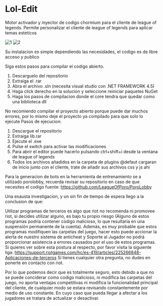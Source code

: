 # Lol-Edit
Motor activador y inyector de codigo chormium para el cliente de league of legends. Permite personalizar el cliente de league of legends para aplicar temas esteticos

![1](https://user-images.githubusercontent.com/65561808/233338699-0479f3d4-2340-40d2-8e5d-b9ebe5ca056f.PNG)
![2](https://user-images.githubusercontent.com/65561808/233338729-6676814d-a087-481c-9da5-3ef0772314c9.PNG)

Su instalacion es simple dependiendo las necesidades, el codigo es de libre acceso y publico

Siga estos pasos para compilar el codigo abierto.
1. Descarguelo del repositorio
2. Extraiga el .rar
3. Abra el archivo .sln (necesita visual studio con .NET FRAMEWORK 4.5)
4. Haga click derecho en la solucion y seleccione reiniciar paquetes NuGet
5. Haga los pasos de compilacion donde el core tendra que quedar como una biblioteca dll

No recomiendo compilar el proyecto abierto porque puede dar muchos errores, por lo mismo deje el proyecto ya compilado para que solo lo ejecute
Pasos de ejecucion:
1. Descargue el repositorio
2. Extraiga lib.rar
3. Ejecute el .exe
4. Pulse el switch para activar las modificaciones
5. Para abrir el editor puede hacerlo pulsando ctrl+shift+i desde la ventana de league of legends
6. Todos los archivos añadidos en la carpeta de plugins @defaut cargaran de inicio junto con el cliente, trate de añadir sus archivos css y js ahi

Para la generacion de bots en la herramienta de entrenamiento se a utilizado porolobby, recuerda revisar su repositorio en caso de que necesites el codigo fuente:
https://github.com/LeagueOfPoro/PoroLobby

Una exausta investigacion, y un sin fin de tiempo de espera llego a la conclusion de que:

Utilizar programas de terceros es algo que riot no recomenda ni promovee riot, si decides utilizar alguno, es bajo tu propio riesgo (Alguno de estos programas podría contener código malicioso, lo que resultaría en una suspensión permanente de la cuenta). Además, es muy probable que estos programas modifiquen las carpetas del juego, hacer esto puede accionar la alerta de nuestro sistema de anticheat y Soporte al Jugador no podrá proporcionar asistencia a errores causados por el uso de estos programas.
Si quieres ver sobre esta postura al respecto, por favor visita la siguiente liga:
https://support.riotgames.com/hc/es-419/articles/225266848-Aplicaciones-de-terceros
Si tienes cualquier otra pregunta, no dudes en ponerte en contacto con riot.

Por lo que podemos decir que es totalmente seguro, esto debido a que no se puede conciderar como codigo malicioso, ni modifica las carpetas del juego, no aporta ventajas competitivas ni modifica la funcionalidad principal del cliente, de cualquier modo se estara revisando constantemente por medio de uso constante. En cuyo caso que pueda llegar a afectar a los jugadores se tratara de actualizar o desactivar.
